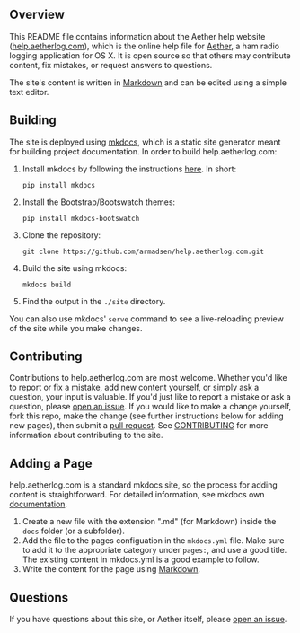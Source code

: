 ## Overview

This README file contains information about the Aether help website ([help.aetherlog.com](https://help.aetherlog.com/)), which is the online help file for [Aether](http://www.aetherlog.com/), a ham radio logging application for OS X. It is open source so that others may contribute content, fix mistakes, or request answers to questions.

The site's content is written in [Markdown](https://daringfireball.net/projects/markdown/) and can be edited using a simple text editor.

## Building

The site is deployed using [mkdocs](http://www.mkdocs.org), which is a static site generator meant for building project documentation. In order to build help.aetherlog.com:

1. Install mkdocs by following the instructions [here](http://www.mkdocs.org/#installation). In short:

    `pip install mkdocs`
    
2. Install the Bootstrap/Bootswatch themes:

	`pip install mkdocs-bootswatch`

3. Clone the repository:

    `git clone https://github.com/armadsen/help.aetherlog.com.git`

4. Build the site using mkdocs:

    `mkdocs build`

5. Find the output in the `./site` directory.

You can also use mkdocs' `serve` command to see a live-reloading preview of the site while you make changes.

## Contributing

Contributions to help.aetherlog.com are most welcome. Whether you'd like to report or fix a mistake, add new content yourself, or simply ask a question, your input is valuable. If you'd just like to report a mistake or ask a question, please [open an issue](../../issues/new). If you would like to make a change yourself, fork this repo, make the change (see further instructions below for adding new pages), then submit a [pull request](https://help.github.com/articles/using-pull-requests/). See [CONTRIBUTING](CONTRIBUTING.md) for more information about contributing to the site.

## Adding a Page

help.aetherlog.com is a standard mkdocs site, so the process for adding content is straightforward. For detailed information, see mkdocs own [documentation](http://www.mkdocs.org/user-guide/writing-your-docs/).

1. Create a new file with the extension ".md" (for Markdown) inside the `docs` folder (or a subfolder).
2. Add the file to the pages configuation in the `mkdocs.yml` file. Make sure to add it to the appropriate category under `pages:`, and use a good title. The existing content in mkdocs.yml is a good example to follow.
3. Write the content for the page using [Markdown](https://daringfireball.net/projects/markdown/).

## Questions

If you have questions about this site, or Aether itself, please [open an issue](../../issues/new).

